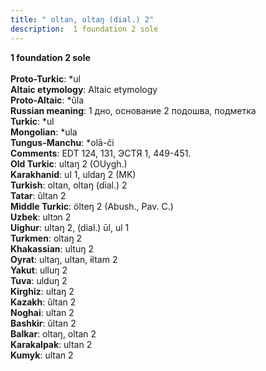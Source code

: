 ```yaml
---
title: " oltan, oltaŋ (dial.) 2"
description:  1 foundation 2 sole
---
```

<strong> 1 foundation 2 sole</strong><br><br>
<strong>Proto-Turkic</strong>:  *ul<br>
<strong>Altaic etymology</strong>:  Altaic etymology<br>
<strong> Proto-Altaic</strong>:  *ŭla<br>
<strong>Russian meaning</strong>:  1 дно, основание 2 подошва, подметка<br>
<strong>Turkic</strong>:  *ul<br>
<strong>Mongolian</strong>:  *ula<br>
<strong>Tungus-Manchu</strong>:  *olā-či<br>
<strong>Comments</strong>:  EDT 124, 131, ЭСТЯ 1, 449-451.<br>
<strong>Old Turkic</strong>:  ultaŋ 2 (OUygh.)<br>
<strong>Karakhanid</strong>:  ul 1, uldaŋ 2 (MK)<br>
<strong>Turkish</strong>:  oltan, oltaŋ (dial.) 2<br>
<strong>Tatar</strong>:  ŭltan 2<br>
<strong>Middle Turkic</strong>:  ölteŋ 2 (Abush., Pav. C.)<br>
<strong>Uzbek</strong>:  ultɔn 2<br>
<strong>Uighur</strong>:  ultaŋ 2, (dial.) ūl, ul 1<br>
<strong>Turkmen</strong>:  oltaŋ 2<br>
<strong>Khakassian</strong>:  ultuŋ 2<br>
<strong>Oyrat</strong>:  ultaŋ, ultan, ɨltam 2<br>
<strong>Yakut</strong>:  ulluŋ 2<br>
<strong>Tuva</strong>:  ulduŋ 2<br>
<strong>Kirghiz</strong>:  ultaŋ 2<br>
<strong>Kazakh</strong>:  ŭltan 2<br>
<strong>Noghai</strong>:  ultan 2<br>
<strong>Bashkir</strong>:  ŭltan 2<br>
<strong>Balkar</strong>:  oltaŋ, oltan 2<br>
<strong>Karakalpak</strong>:  ultan 2<br>
<strong>Kumyk</strong>:  ultan 2<br>


